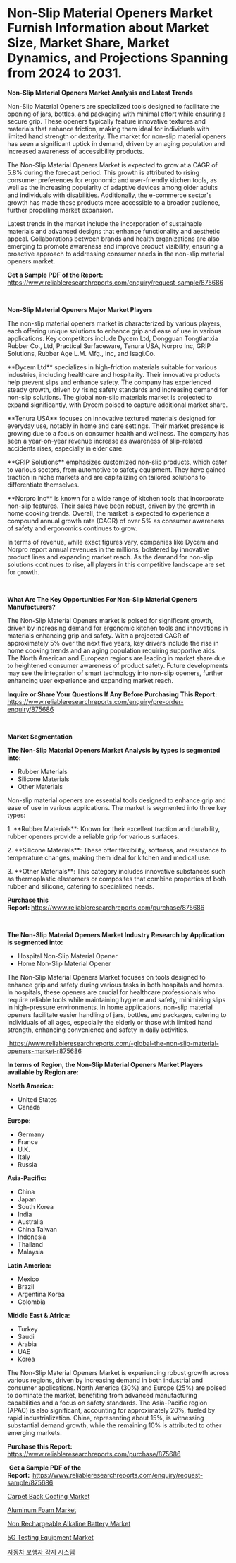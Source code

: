 <p><h1>Non-Slip Material Openers Market Furnish Information about Market Size, Market Share, Market Dynamics, and Projections Spanning from 2024 to 2031.</h1></p><p><strong>Non-Slip Material Openers Market Analysis and Latest Trends</strong></p>
<p><p>Non-Slip Material Openers are specialized tools designed to facilitate the opening of jars, bottles, and packaging with minimal effort while ensuring a secure grip. These openers typically feature innovative textures and materials that enhance friction, making them ideal for individuals with limited hand strength or dexterity. The market for non-slip material openers has seen a significant uptick in demand, driven by an aging population and increased awareness of accessibility products.</p><p>The Non-Slip Material Openers Market is expected to grow at a CAGR of 5.8% during the forecast period. This growth is attributed to rising consumer preferences for ergonomic and user-friendly kitchen tools, as well as the increasing popularity of adaptive devices among older adults and individuals with disabilities. Additionally, the e-commerce sector's growth has made these products more accessible to a broader audience, further propelling market expansion. </p><p>Latest trends in the market include the incorporation of sustainable materials and advanced designs that enhance functionality and aesthetic appeal. Collaborations between brands and health organizations are also emerging to promote awareness and improve product visibility, ensuring a proactive approach to addressing consumer needs in the non-slip material openers market.</p></p>
<p><strong>Get a Sample PDF of the Report:&nbsp;</strong> <a href="https://www.reliableresearchreports.com/enquiry/request-sample/875686">https://www.reliableresearchreports.com/enquiry/request-sample/875686</a></p>
<p>&nbsp;</p>
<p><strong>Non-Slip Material Openers Major Market Players</strong></p>
<p><p>The non-slip material openers market is characterized by various players, each offering unique solutions to enhance grip and ease of use in various applications. Key competitors include Dycem Ltd, Dongguan Tongtianxia Rubber Co., Ltd, Practical Surfaceware, Tenura USA, Norpro Inc, GRIP Solutions, Rubber Age L.M. Mfg., Inc, and Isagi.Co.</p><p>**Dycem Ltd** specializes in high-friction materials suitable for various industries, including healthcare and hospitality. Their innovative products help prevent slips and enhance safety. The company has experienced steady growth, driven by rising safety standards and increasing demand for non-slip solutions. The global non-slip materials market is projected to expand significantly, with Dycem poised to capture additional market share.</p><p>**Tenura USA** focuses on innovative textured materials designed for everyday use, notably in home and care settings. Their market presence is growing due to a focus on consumer health and wellness. The company has seen a year-on-year revenue increase as awareness of slip-related accidents rises, especially in elder care.</p><p>**GRIP Solutions** emphasizes customized non-slip products, which cater to various sectors, from automotive to safety equipment. They have gained traction in niche markets and are capitalizing on tailored solutions to differentiate themselves.</p><p>**Norpro Inc** is known for a wide range of kitchen tools that incorporate non-slip features. Their sales have been robust, driven by the growth in home cooking trends. Overall, the market is expected to experience a compound annual growth rate (CAGR) of over 5% as consumer awareness of safety and ergonomics continues to grow.</p><p>In terms of revenue, while exact figures vary, companies like Dycem and Norpro report annual revenues in the millions, bolstered by innovative product lines and expanding market reach. As the demand for non-slip solutions continues to rise, all players in this competitive landscape are set for growth.</p></p>
<p>&nbsp;</p>
<p><strong>What Are The Key Opportunities For Non-Slip Material Openers Manufacturers?</strong></p>
<p><p>The Non-Slip Material Openers market is poised for significant growth, driven by increasing demand for ergonomic kitchen tools and innovations in materials enhancing grip and safety. With a projected CAGR of approximately 5% over the next five years, key drivers include the rise in home cooking trends and an aging population requiring supportive aids. The North American and European regions are leading in market share due to heightened consumer awareness of product safety. Future developments may see the integration of smart technology into non-slip openers, further enhancing user experience and expanding market reach.</p></p>
<p><strong>Inquire or Share Your Questions If Any Before Purchasing This Report:</strong> <a href="https://www.reliableresearchreports.com/enquiry/pre-order-enquiry/875686">https://www.reliableresearchreports.com/enquiry/pre-order-enquiry/875686</a></p>
<p>&nbsp;</p>
<p><strong>Market Segmentation</strong></p>
<p><strong>The Non-Slip Material Openers Market Analysis by types is segmented into:</strong></p>
<p><ul><li>Rubber Materials</li><li>Silicone Materials</li><li>Other Materials</li></ul></p>
<p><p>Non-slip material openers are essential tools designed to enhance grip and ease of use in various applications. The market is segmented into three key types: </p><p>1. **Rubber Materials**: Known for their excellent traction and durability, rubber openers provide a reliable grip for various surfaces.</p><p>2. **Silicone Materials**: These offer flexibility, softness, and resistance to temperature changes, making them ideal for kitchen and medical use.</p><p>3. **Other Materials**: This category includes innovative substances such as thermoplastic elastomers or composites that combine properties of both rubber and silicone, catering to specialized needs.</p></p>
<p><strong>Purchase this Report:&nbsp;</strong><a href="https://www.reliableresearchreports.com/purchase/875686">https://www.reliableresearchreports.com/purchase/875686</a></p>
<p>&nbsp;</p>
<p><strong>The Non-Slip Material Openers Market Industry Research by Application is segmented into:</strong></p>
<p><ul><li>Hospital Non-Slip Material Opener</li><li>Home Non-Slip Material Opener</li></ul></p>
<p><p>The Non-Slip Material Openers Market focuses on tools designed to enhance grip and safety during various tasks in both hospitals and homes. In hospitals, these openers are crucial for healthcare professionals who require reliable tools while maintaining hygiene and safety, minimizing slips in high-pressure environments. In home applications, non-slip material openers facilitate easier handling of jars, bottles, and packages, catering to individuals of all ages, especially the elderly or those with limited hand strength, enhancing convenience and safety in daily activities.</p></p>
<p><a href="https://www.reliableresearchreports.com/-global-the-non-slip-material-openers-market-r875686">&nbsp;https://www.reliableresearchreports.com/-global-the-non-slip-material-openers-market-r875686</a></p>
<p><strong>In terms of Region, the Non-Slip Material Openers Market Players available by Region are:</strong></p>
<p>
    <p> <strong> North America: </strong>
        <ul>
            <li>United States</li>
            <li>Canada</li>
        </ul>
        </p> 
    <p> <strong> Europe: </strong>
        <ul>
            <li>Germany</li>
            <li>France</li>
            <li>U.K.</li>
            <li>Italy</li>
            <li>Russia</li>
        </ul>
        </p> 
    <p> <strong> Asia-Pacific: </strong>
        <ul>
            <li>China</li>
            <li>Japan</li>
            <li>South Korea</li>
            <li>India</li>
            <li>Australia</li>
            <li>China Taiwan</li>
            <li>Indonesia</li>
            <li>Thailand</li>
            <li>Malaysia</li>
        </ul>
        </p> 
    <p> <strong> Latin America: </strong>
        <ul>
            <li>Mexico</li>
            <li>Brazil</li>
            <li>Argentina Korea</li>
            <li>Colombia</li>
        </ul>
        </p> 
    <p> <strong> Middle East & Africa: </strong>
        <ul>
            <li>Turkey</li>
            <li>Saudi</li>
            <li>Arabia</li>
            <li>UAE</li>
            <li>Korea</li>
        </ul>
    </p>
    </p>
<p><p>The Non-Slip Material Openers Market is experiencing robust growth across various regions, driven by increasing demand in both industrial and consumer applications. North America (30%) and Europe (25%) are poised to dominate the market, benefiting from advanced manufacturing capabilities and a focus on safety standards. The Asia-Pacific region (APAC) is also significant, accounting for approximately 20%, fueled by rapid industrialization. China, representing about 15%, is witnessing substantial demand growth, while the remaining 10% is attributed to other emerging markets.</p></p>
<p><strong>Purchase this Report: </strong><a href="https://www.reliableresearchreports.com/purchase/875686">https://www.reliableresearchreports.com/purchase/875686</a></p>
<p>&nbsp;<strong>Get a Sample PDF of the Report:&nbsp;&nbsp;</strong><a href="https://www.reliableresearchreports.com/enquiry/request-sample/875686">https://www.reliableresearchreports.com/enquiry/request-sample/875686</a></p>
<p><strong></strong></p>
<p><p><a href="https://issuu.com/reportprime-2/docs/carpet-back-coating-market-size-203_19175b701fa7c2">Carpet Back Coating Market</a></p><p><a href="https://issuu.com/reportprime-2/docs/aluminum-foam-market-size-2030.pptx_c52039bcfb0af8">Aluminum Foam Market</a></p><p><a href="https://github.com/SamiaChowdhury801/Market-Research-Report-List-1/blob/main/non-rechargeable-alkaline-battery-market.md">Non Rechargeable Alkaline Battery Market</a></p><p><a href="https://medium.com/@adrainratke1952/this-report-on-5g-testing-equipment-market-is-a-comprehensive-analysis-of-market-shares-40ad1a20820b">5G Testing Equipment Market</a></p><p><a href="https://medium.com/@eiehrdy77/%EC%84%B8%EA%B3%84-auomotive-pedestrian-detection-system-market-%EC%9D%80-2024%EC%97%90%EC%84%9C-2031%EB%A1%9C-%EC%97%B0%ED%8F%89%EA%B7%A0-%EC%A6%9D%EA%B0%80%EC%9C%A8%EC%9D%84-%EB%B3%B4%EC%9D%BC-%EA%B2%83%EC%9C%BC%EB%A1%9C-%EC%98%88%EC%83%81%EB%90%A9%EB%8B%88%EB%8B%A4-3af33e967143">자동차 보행자 감지 시스템</a></p></p>